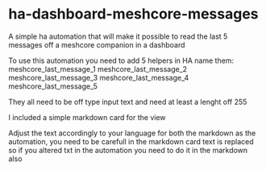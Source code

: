 # ha-dashboard-meshcore-messages
A simple ha automation that will make it possible to read the last 5 messages  off a meshcore companion in a dashboard

To use this automation you need to add 5 helpers in HA
name them:
meshcore_last_message_1
meshcore_last_message_2
meshcore_last_message_3
meshcore_last_message_4
meshcore_last_message_5

They all need to be off type input text and need at least a lenght off 255 

I included a simple markdown card for the view

Adjust the text accordingly to your language for both the markdown as the automation, you need to be carefull in the markdown card text is replaced so if you altered txt in the automation you need to do it in the markdown also

